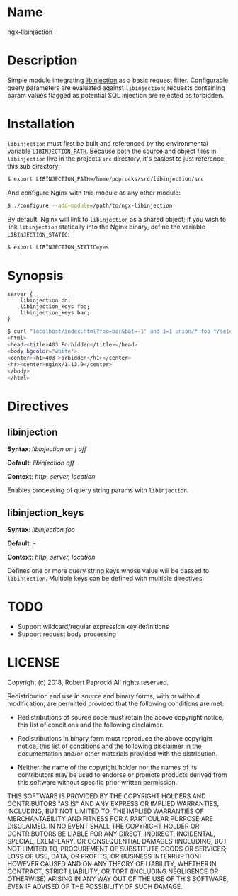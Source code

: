 # Name

ngx-libinjection

# Description

Simple module integrating [libinjection](https://github.com/client9/libinjection/) as a basic request filter. Configurable query parameters are evaluated against `libinjection`; requests containing param values flagged as potential SQL injection are rejected as forbidden.

# Installation

`libinjection` must first be built and referenced by the environmental variable `LIBINJECTION_PATH`. Because both the source and object files in `libinjection` live in the projects `src` directory, it's easiest to just reference this sub directory:

```bash
$ export LIBINJECTION_PATH=/home/poprocks/src/libinjection/src
```

And configure Nginx with this module as any other module:


```bash
$ ./configure --add-module=/path/to/ngx-libinjection
```

By default, Nginx will link to `libinjection` as a shared object; if you wish to link `libinjection` statically into the Nginx binary, define the variable `LIBINJECTION_STATIC`:

```bash
$ export LIBINJECTION_STATIC=yes
```

# Synopsis

```
server {
    libinjection on;
    libinjection_keys foo;
    libinjection_keys bar;
}
```

```bash
$ curl "localhost/index.html?foo=bar&bat=-1' and 1=1 union/* foo */select load_file('/etc/passwd')--"
<html>
<head><title>403 Forbidden</title></head>
<body bgcolor="white">
<center><h1>403 Forbidden</h1></center>
<hr><center>nginx/1.13.9</center>
</body>
</html>
```

# Directives

## libinjection

**Syntax**: *libinjection on | off*

**Default**: *libinjection off*

**Context**: *http, server, location*

Enables processing of query string params with `libinjection`.

## libinjection_keys

**Syntax**: *libinjection foo*

**Default**: *-*

**Context**: *http, server, location*

Defines one or more query string keys whose value will be passed to `libinjection`. Multiple keys can be defined with multiple directives.

# TODO

* Support wildcard/regular expression key definitions
* Support request body processing

# LICENSE

Copyright (c) 2018, Robert Paprocki
All rights reserved.

Redistribution and use in source and binary forms, with or without
modification, are permitted provided that the following conditions are met:

* Redistributions of source code must retain the above copyright notice, this
  list of conditions and the following disclaimer.

* Redistributions in binary form must reproduce the above copyright notice,
  this list of conditions and the following disclaimer in the documentation
  and/or other materials provided with the distribution.

* Neither the name of the copyright holder nor the names of its
  contributors may be used to endorse or promote products derived from
  this software without specific prior written permission.

THIS SOFTWARE IS PROVIDED BY THE COPYRIGHT HOLDERS AND CONTRIBUTORS "AS IS"
AND ANY EXPRESS OR IMPLIED WARRANTIES, INCLUDING, BUT NOT LIMITED TO, THE
IMPLIED WARRANTIES OF MERCHANTABILITY AND FITNESS FOR A PARTICULAR PURPOSE ARE
DISCLAIMED. IN NO EVENT SHALL THE COPYRIGHT HOLDER OR CONTRIBUTORS BE LIABLE
FOR ANY DIRECT, INDIRECT, INCIDENTAL, SPECIAL, EXEMPLARY, OR CONSEQUENTIAL
DAMAGES (INCLUDING, BUT NOT LIMITED TO, PROCUREMENT OF SUBSTITUTE GOODS OR
SERVICES; LOSS OF USE, DATA, OR PROFITS; OR BUSINESS INTERRUPTION) HOWEVER
CAUSED AND ON ANY THEORY OF LIABILITY, WHETHER IN CONTRACT, STRICT LIABILITY,
OR TORT (INCLUDING NEGLIGENCE OR OTHERWISE) ARISING IN ANY WAY OUT OF THE USE
OF THIS SOFTWARE, EVEN IF ADVISED OF THE POSSIBILITY OF SUCH DAMAGE.
